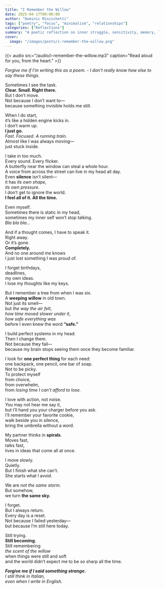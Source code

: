 ```yaml
---
title: "I Remember the Willow"
date: 2025-04-17T00:00:00
author: "Dominic Minischetti"
tags: ["poetry", "focus", "minimalism", "relationships"]
categories: ["Reflections"]
summary: "A poetic reflection on inner struggle, sensitivity, memory, love, and how the mind experiences the world differently—through the eyes of someone who feels everything deeply."
cover:
  image: "/images/posts/i-remember-the-willow.png"
---
```

{{< audio src="/audio/i-remember-the-willow.mp3" caption="Read aloud for you, from the heart." >}}

*Forgive me if I’m writing this as a poem. - I don’t really know how else to say these things.*

Sometimes I see the task.  
**Clear. Small. Right there.**  
But I don’t move.  
Not because I don’t want to—  
because something invisible holds me still.

When I do start,  
it’s like a hidden engine kicks in.  
I don’t warm up.  
**I just go.**  
*Fast. Focused. A running train.*  
Almost like I was always moving—  
just stuck inside.

I take in too much.  
Every sound. Every flicker.  
A butterfly near the window can steal a whole hour.  
A voice from across the street can live in my head all day.  
Even **silence** isn’t silent—  
it has *its own shape*,  
*its own pressure.*  
I don’t get to ignore the world.  
**I feel all of it. All the time.**

Even myself.  
Sometimes there is static in my head,  
sometimes my inner self won’t stop talking.  
*Bla bla bla...*

And if a thought comes, I have to speak it.  
Right away.  
Or it’s gone.  
**Completely.**  
And no one around me knows  
I just lost something I was proud of.

I forget birthdays,  
deadlines,  
my own ideas.  
I lose my thoughts like my keys.

But I remember a tree from when I was six.  
A **weeping willow** in old town.  
Not just its smell—  
but *the way the air felt*,  
*how time moved slower under it*,  
*how safe everything was*  
before I even knew the word **“safe.”**

I build perfect systems in my head.  
Then I change them.  
Not because they fail—  
because my brain stops seeing them once they become familiar.

I look for **one perfect thing** for each need:  
one backpack, one pencil, one bar of soap.  
Not to be picky.  
To protect myself  
from choice,  
from overwhelm,  
from *losing time I can’t afford to lose.*

I love with action, not noise.  
You may not hear me say it,  
but I’ll hand you your charger before you ask.  
I’ll remember your favorite cookie,  
walk beside you in silence,  
bring the umbrella without a word.

My partner thinks in **spirals**.  
Moves fast,  
talks fast,  
lives in ideas that come all at once.

I move slowly.  
Quietly.  
But I finish what she can’t.  
She starts what I avoid.

We are *not the same storm.*  
But somehow,  
we turn **the same sky.**

I forget.  
But I always return.  
Every day is a reset.  
Not because I failed yesterday—  
but because I’m still here today.

Still trying.  
**Still becoming.**  
Still remembering  
*the scent of the willow*  
when things were still and soft  
and the world didn’t expect me to be so sharp all the time.

***Forgive me if I said something strange.***  
*I still think in Italian,*  
*even when I write in English.*
